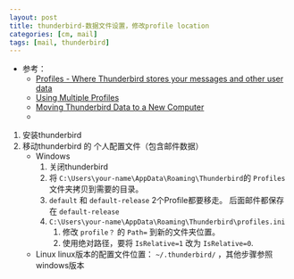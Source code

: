 ```yaml
---
layout: post
title: thunderbird-数据文件设置，修改profile location
categories: [cm, mail]
tags: [mail, thunderbird]
---
```


* 参考： 
  * [Profiles - Where Thunderbird stores your messages and other user data](https://support.mozilla.org/en-US/kb/profiles-where-thunderbird-stores-user-data)
  * [Using Multiple Profiles](https://support.mozilla.org/en-US/kb/using-multiple-profiles)
  * [Moving Thunderbird Data to a New Computer](https://support.mozilla.org/en-US/kb/moving-thunderbird-data-to-a-new-computer)
  * []()



1. 安装thunderbird
1. 移动thunderbird 的 个人配置文件（包含邮件数据）
    * Windows
      1. 关闭thunderbird
      1. 将 `C:\Users\your-name\AppData\Roaming\Thunderbird`的 `Profiles` 文件夹拷贝到需要的目录。
      1. `default` 和 `default-release` 2个Profile都要移走。 后面邮件都保存在 `default-release`
      1. `C:\Users\your-name\AppData\Roaming\Thunderbird\profiles.ini` 
          1. 修改 `profile？` 的 `Path=` 到新的文件夹位置。 
          1. 使用绝对路径，要将 `IsRelative=1` 改为 `IsRelative=0`. 
    * Linux
      linux版本的配置文件位置： `~/.thunderbird/` ，其他步骤参照windows版本




